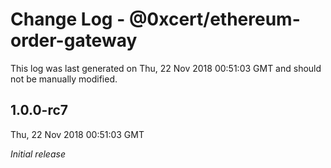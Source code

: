 # Change Log - @0xcert/ethereum-order-gateway

This log was last generated on Thu, 22 Nov 2018 00:51:03 GMT and should not be manually modified.

## 1.0.0-rc7
Thu, 22 Nov 2018 00:51:03 GMT

*Initial release*

